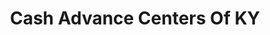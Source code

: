 ---
title: Cash Advance Centers Of KY
slug: cash-advance-centers-of-ky
updated-on: '2024-05-30T13:44:31.749Z'
created-on: '2024-05-30T13:41:46.671Z'
published-on: '2024-05-30T13:54:32.469Z'
f_city-state-2:
- cms/city/ashland-ky.md
- cms/city/elizabethtown-ky.md
- cms/city/lexington-ky.md
- cms/city/danville-ky.md
f_locations:
- cms/payday-loan/cash-advance-centers-of-ky-6546.md
- cms/payday-loan/cash-advance-centers-of-ky-6547.md
- cms/payday-loan/cash-advance-centers-of-ky-6548.md
- cms/payday-loan/cash-advance-centers-of-ky-6549.md
- cms/payday-loan/cash-advance-centers-of-ky-6550.md
f_states:
- cms/state/kentucky.md
layout: '[company].html'
tags: company
---